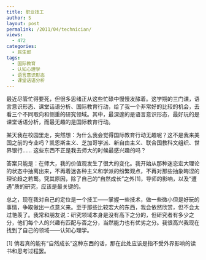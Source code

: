 ```yaml
---
title: 职业技工
author: S
layout: post
permalink: /2011/04/technician/
views:
  - 472
categories:
  - 民生部
tags:
  - 国际教育
  - 认知心理学
  - 语言意识形态
  - 课堂话语分析
---
```

最近尽管忙得要死，但很多思绪正从这些忙碌中慢慢发酵着。这学期的三门课，语言意识形态、课堂话语分析、国际教育行动，给了我一个非常好的比较的机会，去看三个不同取向和侧重的研究领域。其中，最深邃的是语言意识形态，最好玩的是课堂话语分析，而最无趣的是国际教育行动。

某天我在校园里走，突然想：为什么我会觉得国际教育行动无趣呢？这不是我来美国之前的专业吗？凯恩斯主义、芝加哥学派、新自由主义、联合国教科文组织、世界银行…… 这些东西不正是我去师大的时候最感兴趣的吗？

答案只能是：在师大，我的价值观发生了很大的变化。我开始从那种迷恋宏大理论的状态中抽离出来，不再着迷各种主义和学派的纷繁观点，不再对那些抽象晦涩的理论趋之若鹜。究其原因，除了自己的“自然成长”之外[1]，导师的影响，以及“遭遇”质的研究，应该是最关键的。

总之，现在我对自己的定位是一个技工——掌握一些技术，做一些微小但是好玩的事情，争取做出一点意义来。至于那些比较宏大的东西，我会依然欣赏，但不会太过艳羡了。我常和朋友说：研究领域本身是没有高下之分的，但研究者有多少之分，他们每个人的兴趣有匹配与否之分，当然能力也有优劣之分。我很高兴我现在找到了自己的领域——认知心理学。

[1] 倘若真的能有“自然成长”这种东西的话，那在此处应该是指不受外界影响的读书和思考过程罢。